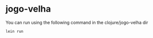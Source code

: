 # jogo-velha

You can run using the following command in the clojure/jogo-velha dir

```sh
lein run
```
